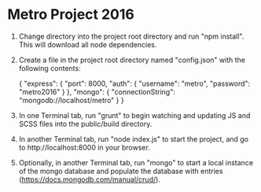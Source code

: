 # Metro Project 2016
1. Change directory into the project root directory and run "npm install". This will download all node dependencies.
2. Create a file in the project root directory named "config.json" with the following contents:

    {
     "express": {
       "port": 8000,
       "auth": {
          "username": "metro",
          "password": "metro2016"
        }
     },
     "mongo": {
       "connectionString": "mongodb://localhost/metro"
     }
    }

3. In one Terminal tab, run "grunt" to begin watching and updating JS and SCSS files into the public/build directory.
4. In another Terminal tab, run "node index.js" to start the project, and go to http://localhost:8000 in your browser.
5. Optionally, in another Terminal tab, run "mongo" to start a local instance of the mongo database and populate the database with entries (https://docs.mongodb.com/manual/crud/).
